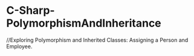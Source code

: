 # C-Sharp-PolymorphismAndInheritance
//Exploring Polymorphism and Inherited Classes: Assigning a Person and Employee.
